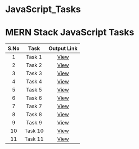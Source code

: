 # JavaScript_Tasks

# MERN Stack JavaScript Tasks

S.No | Task | Output Link
:-: | :-: | :-:
1 | Task 1 | [View](https://ugsnikhilesh.github.io/JavaScript_Tasks/JS_Task_1.html)
2 | Task 2 | [View](https://ugsnikhilesh.github.io/JavaScript_Tasks/JS_Task_2)
3 | Task 3 | [View](https://ugsnikhilesh.github.io/JavaScript_Tasks/JS_Task_3.html)
4 | Task 4 | [View](https://ugsnikhilesh.github.io/JavaScript_Tasks/JS_Task_4.html)
5 | Task 5 | [View](https://ugsnikhilesh.github.io/JavaScript_Tasks/JS_Task_5.html)
6 | Task 6 | [View](https://ugsnikhilesh.github.io/JavaScript_Tasks/JS_Task_6.html)
7 | Task 7 | [View](https://ugsnikhilesh.github.io/JavaScript_Tasks/JS_Task_7.html)
8 | Task 8 | [View](https://ugsnikhilesh.github.io/JavaScript_Tasks/JS_Task_8.html)
9 | Task 9 | [View](https://ugsnikhilesh.github.io/JavaScript_Tasks/JS_Task_9.html)
10 | Task 10 | [View](https://ugsnikhilesh.github.io/JavaScript_Tasks/JS_Task_10.html)
11 | Task 11 | [View](https://ugsnikhilesh.github.io/JavaScript_Tasks/JS_Task_11.html)
